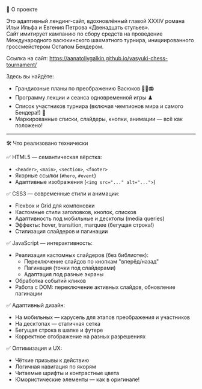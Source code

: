 📖 О проекте

Это адаптивный лендинг-сайт, вдохновлённый главой XXXIV романа Ильи Ильфа и Евгения Петрова «Двенадцать стульев».  
Сайт имитирует кампанию по сбору средств на проведение Международного васюкинского шахматного турнира, инициированного гроссмейстером Остапом Бендером.

Ссылка на сайт: https://aanatoliygalkin.github.io/vasyuki-chess-tournament/

Здесь вы найдёте:
- Грандиозные планы по преображению Васюков 🚂🏨📻
- Программу лекции и сеанса одновременной игры ♟️
- Список участников турнира (включая чемпионов мира и самого Бендера!) 👑
- Маркированные списки, слайдеры, кнопки, анимации — всё как положено!

---

🛠 Что реализовано технически

✅ HTML5 — семантическая вёрстка:  
- `<header>`, `<main>`, `<section>`, `<footer>`
- Якорные ссылки (`#hero`, `#event`)
- Адаптивные изображения (`<img src="..." alt="...">`)

✅ CSS3 — современные стили и анимации:
- Flexbox и Grid для компоновки
- Кастомные стили заголовков, кнопок, списков
- Адаптивность под мобильные и десктопы (media queries)
- Эффекты: hover, transition, marquee (бегущая строка!)
- Стилизация слайдеров и пагинации

✅ JavaScript — интерактивность:
- Реализация кастомных слайдеров (без библиотек):
  - Переключение слайдов по кнопкам "вперёд/назад"
  - Пагинация (точки под слайдерами)
  - Адаптация под разные экраны
- Обработка событий кликов
- Работа с DOM: переключение активных слайдов, обновление пагинации

✅ Адаптивный дизайн:
- На мобильных — карусель для этапов преображения и участников
- На десктопах — статичная сетка
- Бегущая строка в шапке и футере
- Корректное отображение на разных разрешениях

✅ Оптимизация и UX:
- Чёткие призывы к действию
- Логичная навигация по якорям
- Читаемые шрифты и контрастные цвета
- Юмористические элементы — как в оригинале!
